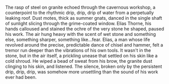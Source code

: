 The rasp of steel on granite echoed through the cavernous workshop, a counterpoint to the rhythmic drip, drip, drip of water from a perpetually leaking roof.  Dust motes, thick as summer gnats, danced in the single shaft of sunlight slicing through the grime-coated window.  Elias Thorne, his hands calloused and stained the ochre of the very stone he shaped, paused his work.  The air hung heavy with the scent of wet stone and something else, something sharper, something like…fear.  Elias, a man whose life revolved around the precise, predictable dance of chisel and hammer, felt a tremor run deeper than the vibrations of his own tools. It wasn't in the stone, but in the air itself, a prickling unease that settled on his skin like a cold shroud. He wiped a bead of sweat from his brow, the granite dust clinging to his skin, and listened.  The silence, broken only by the persistent drip, drip, drip, was somehow more unsettling than the sound of his work ever had been.
